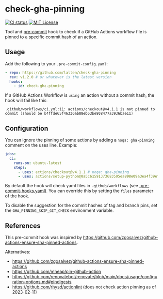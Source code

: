 # check-gha-pinning

[![CI status](https://img.shields.io/github/actions/workflow/status/lalten/check-gha-pinning/ci.yml?branch=main)](https://github.com/lalten/check-gha-pinning/actions)
[![MIT License](https://img.shields.io/github/license/lalten/check-gha-pinning)](https://github.com/lalten/check-gha-pinning/blob/main/LICENSE)

Tool and [pre-commit](https://pre-commit.com) hook to check if a GitHub Actions workflow file is pinned to a specific commit hash of an action.

## Usage

Add the following to your `.pre-commit-config.yaml`:

```yaml
- repo: https://github.com/lalten/check-gha-pinning
  rev: v1.2.0 # or whatever is the latest version
  hooks:
    - id: check-gha-pinning
```

If a GitHub Actions Workflow is `using` an action without a commit hash, the hook will fail like this:

```
.github/workflows/ci.yml:11: actions/checkout@v4.1.1 is not pinned to commit (should be b4ffde65f46336ab88eb53be808477a3936bae11)
```

## Configuration

You can ignore the pinning of some actions by adding a `noqa: gha-pinning` comment on the uses line.
Example:

```yaml
jobs:
  ci:
    runs-on: ubuntu-latest
    steps:
      - uses: actions/checkout@v4.1.1 # noqa: gha-pinning
      - uses: actions/setup-python@0a5c61591373683505ea898e09a3ea4f39ef2b9c # v5.0.0
```

By default the hook will check yaml files in `.github/workflows` (see [.pre-commit-hooks.yaml](.pre-commit-hooks.yaml)).
You can override this by setting the `files` parameter of the hook.

To disable the suggestion for the commit hashes of tag and branch pins, set the `GHA_PINNING_SKIP_GIT_CHECK` environment variable.

## References

This pre-commit hook was inspired by https://github.com/zgosalvez/github-actions-ensure-sha-pinned-actions.

Alternatives:

- https://github.com/zgosalvez/github-actions-ensure-sha-pinned-actions
- https://github.com/mheap/pin-github-action
- https://github.com/renovatebot/renovate/blob/main/docs/usage/configuration-options.md#pindigests
- https://github.com/rhysd/actionlint (does not check action pinning as of 2023-02-11)
